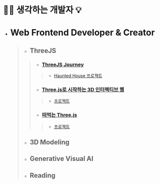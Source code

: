 # 🧘‍♂️ 생각하는 개발자 💡

- # Web Frontend Developer & Creator

  > - ## ThreeJS
  > > - ### [ThreeJS Journey](https://threejs-journey.com/)
  > > > - [Haunted House 프로젝트](https://github.com/PhilosopherDev/HauntedHouse)
  > > - ### [Three.js로 시작하는 3D 인터랙티브 웹](https://www.inflearn.com/course/3d-%EC%9D%B8%ED%84%B0%EB%9E%99%ED%8B%B0%EB%B8%8C-%EC%9B%B9)
  > > > - [프로젝트](https://github.com/PhilosopherDev/interactive_web)
  > > - ### [떠먹는 Three.js](https://www.inflearn.com/course/%EB%96%A0%EB%A8%B9%EB%8A%94-threejs)
  > > > - [프로젝트](https://github.com/PhilosopherDev/spoon_threejs)
  > 
  > - ## 3D Modeling
  >
  > - ## Generative Visual AI
  >
  > - ## Reading
  

